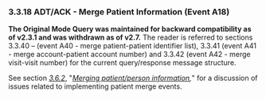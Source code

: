 ### 3.3.18 ADT/ACK - Merge Patient Information (Event A18)

**The Original Mode Query was maintained for backward compatibility as of v2.3.1 and was withdrawn as of v2.7.** The reader is referred to sections 3.3.40 – (event A40 - merge patient-patient identifier list), 3.3.41 (event A41 - merge account-patient account number) and 3.3.42 (event A42 - merge visit-visit number) for the current query/response message structure.

See section [_3.6.2_](#merging-patientperson-information), "_[Merging patient/person information](#merging-patientperson-information),_" for a discussion of issues related to implementing patient merge events.

